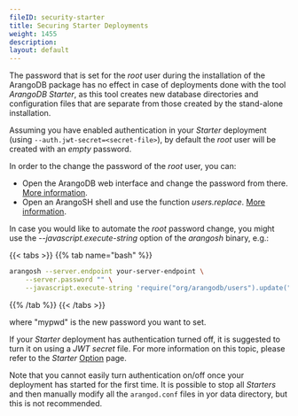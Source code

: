 ```yaml
---
fileID: security-starter
title: Securing Starter Deployments
weight: 1455
description: 
layout: default
---
```

The password that is set for the _root_ user during the installation of the ArangoDB
package has no effect in case of deployments done with the tool _ArangoDB Starter_,
as this tool creates new database directories and configuration files that are
separate from those created by the stand-alone installation.

Assuming you have enabled authentication in your _Starter_ deployment (using `--auth.jwt-secret=<secret-file>`), by default
the _root_ user will be created with an _empty_ password.

In order to the change the password of the _root_ user, you can:

- Open the ArangoDB web interface and change the password from there. [More information](../programs-tools/web-interface/programs-web-interface-users).
- Open an ArangoSH shell and use the function _users.replace_. [More information](../administration/user-management/administration-managing-users-in-arangosh#replace).

In case you would like to automate the _root_ password change, you might use the 
_--javascript.execute-string_ option of the _arangosh_ binary, e.g.:

{{< tabs >}}
{{% tab name="bash" %}}
```bash
arangosh --server.endpoint your-server-endpoint \
    --server.password "" \
    --javascript.execute-string 'require("org/arangodb/users").update("root", "mypwd");'
```
{{% /tab %}}
{{< /tabs >}}

where "mypwd" is the new password you want to set.

If your _Starter_ deployment has authentication turned off, it is suggested to
turn it on using a _JWT secret_ file. For more information on this topic, please
refer to the _Starter_ [Option](../programs-tools/arangodb-starter/programs-starter-options#authentication-options) page.

Note that you cannot easily turn authentication on/off once your deployment
has started for the first time. It is possible to stop all _Starters_ and then
manually modify all the `arangod.conf` files in yor data directory, but this is not recommended.
